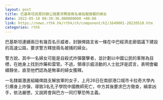 ```yaml
---
layout: post
title: 巴基斯坦民眾封鎖公路要求釋放兩名被指擬施襲的婦女
date: 2022-05-18 00:39:36.000000000 +08:00
link: https://news.rthk.hk/rthk/ch/component/k2/1649001-20220518.htm
categories: rthk
---
```


巴基斯坦連續兩日有幾百名示威者，封鎖俾路支省一條在中巴經濟走廊倡議下建設的高速公路，要求警方釋放兩名被捕的婦女。

警方說，其中一名婦女可能是自殺式炸彈襲擊者，並計劃以中國公民的車隊為目標，在她身上找到炸藥和雷管。不過，領導示威活動的人士批評是謊言，表明會繼續靜坐，直至他們認為是無辜的婦女獲釋。

一名隸屬激進組織俾路支解放軍的女子，上月26日在南部港口城市卡拉奇大學內引爆身上炸彈，導致3名孔子學院中國教師死亡，中方其後要求巴方徹查，緝拿凶手，依法嚴懲，又說將會與巴方一同打擊恐怖主義。
